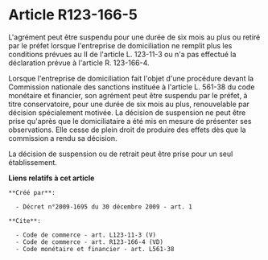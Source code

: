 # Article R123-166-5

L'agrément peut être suspendu pour une durée de six mois au plus ou retiré par le préfet lorsque l'entreprise de
domiciliation ne remplit plus les conditions prévues au II de l'article L. 123-11-3 ou n'a pas effectué la déclaration prévue
à l'article R. 123-166-4. 

Lorsque l'entreprise de domiciliation fait l'objet d'une procédure devant la Commission nationale des sanctions instituée à
l'article L. 561-38 du code monétaire et financier, son agrément peut être suspendu par le préfet, à titre conservatoire,
pour une durée de six mois au plus, renouvelable par décision spécialement motivée. La décision de suspension ne peut être
prise qu'après que le domiciliataire a été mis en mesure de présenter ses observations. Elle cesse de plein droit de produire
des effets dès que la commission a rendu sa décision. 

La décision de suspension ou de retrait peut être prise pour un seul établissement.

**Liens relatifs à cet article**

	**Créé par**:

	  - Décret n°2009-1695 du 30 décembre 2009 - art. 1

	**Cite**:

	  - Code de commerce - art. L123-11-3 (V)
	  - Code de commerce - art. R123-166-4 (VD)
	  - Code monétaire et financier - art. L561-38
